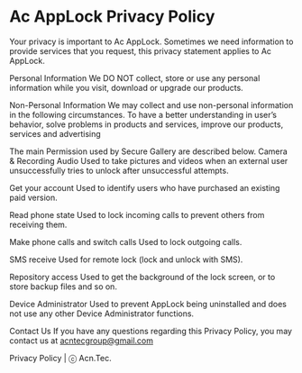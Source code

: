 # Ac AppLock Privacy Policy

Your privacy is important to Ac AppLock. Sometimes we need information to provide services that you request, this privacy statement applies to Ac AppLock.

Personal Information
We DO NOT collect, store or use any personal information while you visit, download or upgrade our products.

Non-Personal Information
We may collect and use non-personal information in the following circumstances. To have a better understanding in user’s behavior, solve problems in products and services, improve our products, services and advertising

The main Permission used by Secure Gallery are described below.
Camera & Recording Audio
Used to take pictures and videos when an external user unsuccessfully tries to unlock after unsuccessful attempts.

Get your account
Used to identify users who have purchased an existing paid version.

Read phone state
Used to lock incoming calls to prevent others from receiving them.

Make phone calls and switch calls
Used to lock outgoing calls.

SMS receive
Used for remote lock (lock and unlock with SMS).

Repository access
Used to get the background of the lock screen, or to store backup files and so on.

Device Administrator
Used to prevent AppLock being uninstalled and does not use any other Device Administrator functions.

Contact Us
If you have any questions regarding this Privacy Policy, you may contact us at acntecgroup@gmail.com


Privacy Policy | ⓒ Acn.Tec.

